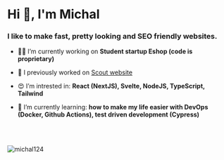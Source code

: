 <h1>Hi 👋, I'm Michal</h1>
<h3>I like to make fast, pretty looking and SEO friendly websites.</h3>

- 👨‍💻 I’m currently working on **Student startup Eshop (code is proprietary)**

- 👴 I previously worked on [Scout website](https://github.com/Michal124/scout-website)

- 😍 I’m intrested in: **React (NextJS), Svelte, NodeJS, TypeScript, Tailwind**

- 🌱 I’m currently learning: **how to make my life easier with DevOps (Docker, Github Actions), test driven development (Cypress)**

<br />
<br />

<p><img align="center" src="https://github-readme-stats.vercel.app/api/top-langs?username=michal124&show_icons=true&locale=en&layout=compact" alt="michal124" /></p>
